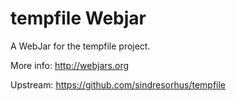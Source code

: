 tempfile Webjar
===============

A WebJar for the tempfile project.

More info: http://webjars.org

Upstream: https://github.com/sindresorhus/tempfile
